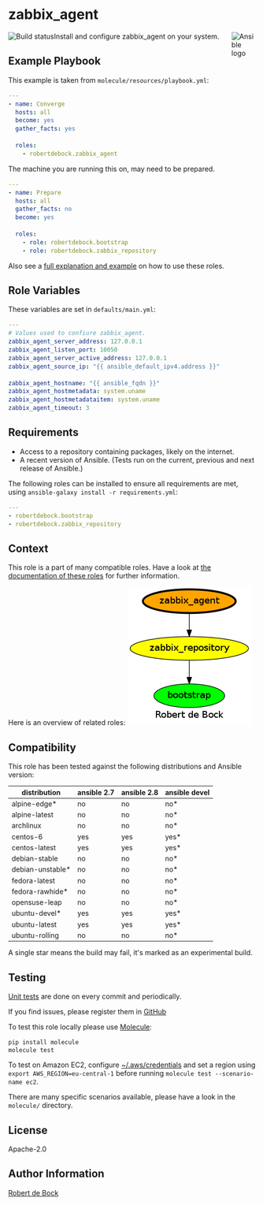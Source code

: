 zabbix_agent
=========

<img src="https://docs.ansible.com/ansible-tower/3.2.4/html_ja/installandreference/_static/images/logo_invert.png" width="10%" height="10%" alt="Ansible logo" align="right"/>
<a href="https://travis-ci.org/robertdebock/ansible-role-zabbix_agent"><img src="https://travis-ci.org/robertdebock/ansible-role-zabbix_agent.svg?branch=master" alt="Build status" align="left"/></a>

Install and configure zabbix_agent on your system.

Example Playbook
----------------

This example is taken from `molecule/resources/playbook.yml`:
```yaml
---
- name: Converge
  hosts: all
  become: yes
  gather_facts: yes

  roles:
    - robertdebock.zabbix_agent
```

The machine you are running this on, may need to be prepared.
```yaml
---
- name: Prepare
  hosts: all
  gather_facts: no
  become: yes

  roles:
    - role: robertdebock.bootstrap
    - role: robertdebock.zabbix_repository
```

Also see a [full explanation and example](https://robertdebock.nl/how-to-use-these-roles.html) on how to use these roles.

Role Variables
--------------

These variables are set in `defaults/main.yml`:
```yaml
---
# Values used to confiure zabbix_agent.
zabbix_agent_server_address: 127.0.0.1
zabbix_agent_listen_port: 10050
zabbix_agent_server_active_address: 127.0.0.1
zabbix_agent_source_ip: "{{ ansible_default_ipv4.address }}"

zabbix_agent_hostname: "{{ ansible_fqdn }}"
zabbix_agent_hostmetadata: system.uname
zabbix_agent_hostmetadataitem: system.uname
zabbix_agent_timeout: 3
```

Requirements
------------

- Access to a repository containing packages, likely on the internet.
- A recent version of Ansible. (Tests run on the current, previous and next release of Ansible.)

The following roles can be installed to ensure all requirements are met, using `ansible-galaxy install -r requirements.yml`:

```yaml
---
- robertdebock.bootstrap
- robertdebock.zabbix_repository

```

Context
-------

This role is a part of many compatible roles. Have a look at [the documentation of these roles](https://robertdebock.nl/) for further information.

Here is an overview of related roles:
![dependencies](https://raw.githubusercontent.com/robertdebock/drawings/artifacts/zabbix_agent.png "Dependency")


Compatibility
-------------

This role has been tested against the following distributions and Ansible version:

|distribution|ansible 2.7|ansible 2.8|ansible devel|
|------------|-----------|-----------|-------------|
|alpine-edge*|no|no|no*|
|alpine-latest|no|no|no*|
|archlinux|no|no|no*|
|centos-6|yes|yes|yes*|
|centos-latest|yes|yes|yes*|
|debian-stable|no|no|no*|
|debian-unstable*|no|no|no*|
|fedora-latest|no|no|no*|
|fedora-rawhide*|no|no|no*|
|opensuse-leap|no|no|no*|
|ubuntu-devel*|yes|yes|yes*|
|ubuntu-latest|yes|yes|yes*|
|ubuntu-rolling|no|no|no*|

A single star means the build may fail, it's marked as an experimental build.

Testing
-------

[Unit tests](https://travis-ci.org/robertdebock/ansible-role-zabbix_agent) are done on every commit and periodically.

If you find issues, please register them in [GitHub](https://github.com/robertdebock/ansible-role-zabbix_agent/issues)

To test this role locally please use [Molecule](https://github.com/ansible/molecule):
```
pip install molecule
molecule test
```

To test on Amazon EC2, configure [~/.aws/credentials](https://docs.aws.amazon.com/sdk-for-java/v1/developer-guide/credentials.html) and set a region using `export AWS_REGION=eu-central-1` before running `molecule test --scenario-name ec2`.

There are many specific scenarios available, please have a look in the `molecule/` directory.

License
-------

Apache-2.0


Author Information
------------------

[Robert de Bock](https://robertdebock.nl/)
